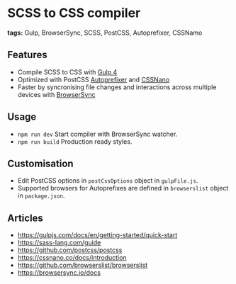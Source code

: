 # SCSS to CSS compiler

**tags:** Gulp, BrowserSync, SCSS, PostCSS, Autoprefixer, CSSNamo

## Features

- Compile SCSS to CSS with [Gulp 4](https://gulpjs.com/)
- Optimized with PostCSS [Autoprefixer](https://github.com/postcss/autoprefixer) and [CSSNano](https://cssnano.co)
- Faster by syncronising file changes and interactions across multiple devices with [BrowserSync](https://browsersync.io/)

## Usage

- `npm run dev` Start compiler with BrowserSync watcher.
- `npm run build` Production ready styles.

## Customisation

- Edit PostCSS options in `postCssOptions` object in `gulpFile.js`.
- Supported browsers for Autoprefixes are defined in `browserslist` object in `package.json`.

## Articles
- https://gulpjs.com/docs/en/getting-started/quick-start
- https://sass-lang.com/guide
- https://github.com/postcss/postcss
- https://cssnano.co/docs/introduction
- https://github.com/browserslist/browserslist
- https://browsersync.io/docs
